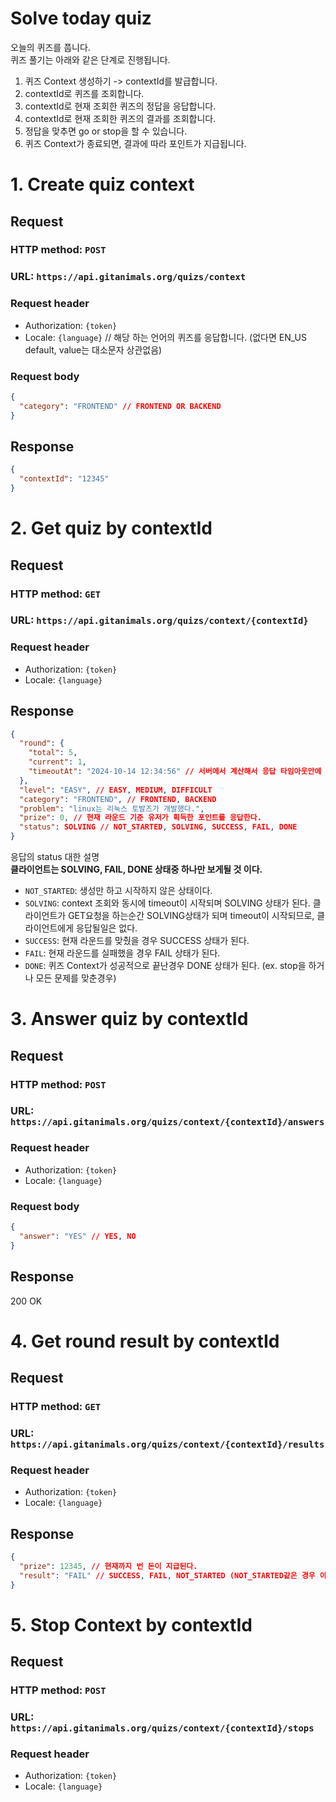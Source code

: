 # Solve today quiz

오늘의 퀴즈를 풉니다.   
퀴즈 풀기는 아래와 같은 단계로 진행됩니다.   
   
1. 퀴즈 Context 생성하기 -> contextId를 발급합니다.
2. contextId로 퀴즈를 조회합니다.
3. contextId로 현재 조회한 퀴즈의 정답을 응답합니다.
4. contextId로 현재 조회한 퀴즈의 결과를 조회합니다.
5. 정답을 맞추면 go or stop을 할 수 있습니다.
6. 퀴즈 Context가 종료되면, 결과에 따라 포인트가 지급됩니다.


# 1. Create quiz context
## Request
### HTTP method: `POST`
### URL: `https://api.gitanimals.org/quizs/context`
### Request header
- Authorization: `{token}`
- Locale: `{language}` // 해당 하는 언어의 퀴즈를 응답합니다. (없다면 EN_US default, value는 대소문자 상관없음)

### Request body
```json
{
  "category": "FRONTEND" // FRONTEND OR BACKEND
}
```

## Response
```json
{
  "contextId": "12345"
}
```

# 2. Get quiz by contextId
## Request
### HTTP method: `GET`
### URL: `https://api.gitanimals.org/quizs/context/{contextId}`
### Request header
- Authorization: `{token}`
- Locale: `{language}`

## Response

```json
{
  "round": {
    "total": 5,
    "current": 1,
    "timeoutAt": "2024-10-14 12:34:56" // 서버에서 계산해서 응답 타임아웃안에 풀지 못하면 틀림 처리됨
  },
  "level": "EASY", // EASY, MEDIUM, DIFFICULT
  "category": "FRONTEND", // FRONTEND, BACKEND
  "problem": "linux는 리눅스 토발즈가 개발했다.",
  "prize": 0, // 현재 라운드 기준 유저가 획득한 포인트를 응답한다.
  "status": SOLVING // NOT_STARTED, SOLVING, SUCCESS, FAIL, DONE
}
```

응답의 status 대한 설명   
**클라이언트는 SOLVING, FAIL, DONE 상태중 하나만 보게될 것 이다.**

- `NOT_STARTED`: 생성만 하고 시작하지 않은 상태이다. 
- `SOLVING`: context 조회와 동시에 timeout이 시작되며 SOLVING 상태가 된다. 
           클라이언트가 GET요청을 하는순간 SOLVING상태가 되며 timeout이 시작되므로, 클라이언트에게 응답될일은 없다.   
- `SUCCESS`: 현재 라운드를 맞췄을 경우 SUCCESS 상태가 된다.
- `FAIL`: 현재 라운드를 실패했을 경우 FAIL 상태가 된다.
- `DONE`: 퀴즈 Context가 성공적으로 끝난경우 DONE 상태가 된다. (ex. stop을 하거나 모든 문제를 맞춘경우)

# 3. Answer quiz by contextId
## Request
### HTTP method: `POST`
### URL: `https://api.gitanimals.org/quizs/context/{contextId}/answers`
### Request header
- Authorization: `{token}`
- Locale: `{language}`
### Request body
```json
{
  "answer": "YES" // YES, NO
}
```

## Response
200 OK 

# 4. Get round result by contextId
## Request
### HTTP method: `GET`
### URL: `https://api.gitanimals.org/quizs/context/{contextId}/results`
### Request header
- Authorization: `{token}`
- Locale: `{language}`

## Response
```json
{
  "prize": 12345, // 현재까지 번 돈이 지급된다.
  "result": "FAIL" // SUCCESS, FAIL, NOT_STARTED (NOT_STARTED같은 경우 아직 풀지 않았다면 응답한다.)
}
```

# 5. Stop Context by contextId
## Request
### HTTP method: `POST`
### URL: `https://api.gitanimals.org/quizs/context/{contextId}/stops`
### Request header
- Authorization: `{token}`
- Locale: `{language}`
